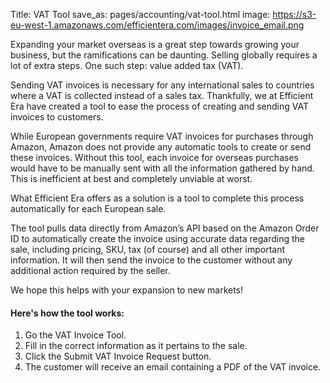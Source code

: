 Title: VAT Tool
save_as: pages/accounting/vat-tool.html
image: https://s3-eu-west-1.amazonaws.com/efficientera.com/images/invoice_email.png

Expanding your market overseas is a great step towards growing your business, but the ramifications can be daunting. Selling globally requires a lot of extra steps. One such step: value added tax (VAT).

Sending VAT invoices is necessary for any international sales to countries where a VAT is collected instead of a sales tax. Thankfully, we at Efficient Era have created a tool to ease the process of creating and sending VAT invoices to customers.

While European governments require VAT invoices for purchases through Amazon, Amazon does not provide any automatic tools to create or send these invoices. Without this tool, each invoice for overseas purchases would have to be manually sent with all the information gathered by hand. This is inefficient at best and completely unviable at worst.

What Efficient Era offers as a solution is a tool to complete this process automatically for each European sale.

The tool pulls data directly from Amazon’s API based on the Amazon Order ID to automatically create the invoice using accurate data regarding the sale, including pricing, SKU, tax (of course) and all other important information. It will then send the invoice to the customer without any additional action required by the seller.

We hope this helps with your expansion to new markets!

#### Here's how the tool works:

1. Go the VAT Invoice Tool.
2. Fill in the correct information as it pertains to the sale.
3. Click the Submit VAT Invoice Request button.
4. The customer will receive an email containing a PDF of the VAT invoice.
